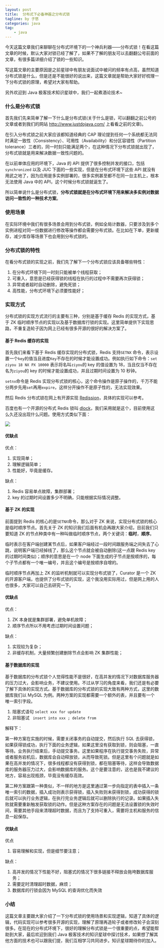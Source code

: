 ```yaml
---
layout: post
title:  分布式下必备神器之分布式锁
tagline: by 子悠
categories: java
tag: 
    - java
---
```


今天这篇文章我们来聊聊在分布式环境下的一个神兵利器——分布式锁！在看这篇文章的时候，默认大家对锁已经了解了，如果不了解的朋友可以去翻翻公号前面的文章，有很多篇详细介绍了锁的一些知识。

写这篇文章的主要原因是之前星球中有朋友说面试中被问的频率有点高，虽然知道分布式锁是什么，但是还是不能很好的说出来，这篇文章就是帮助大家好好梳理一下分布式锁的原理，希望对大家有帮助。

另外欢迎到 Java 极客技术知识星球中，我们一起煮酒论技术~

<!--more-->

### 什么是分布式锁

首先我们先来简单了解一下什么是分布式锁(关于什么是锁，可以翻翻之前公号的文章或者到我们的网站 http://www.justdojava.com/ 上看看之前的文章)。

在引入分布式锁之前大家应该都知道经典的 CAP 理论提到任何一个系统都无法同时满足一致性（Consistency）、可用性（Availability）和分区容错性（Partition tolerance）三者的，同一时刻只能满足两个，在这种情况下分布式锁就出现了，分布式锁就是用来解决数据一致性问题的。

在以前单体应用的环境下，Java 的 API 提供了很多控制并发的接口，包括 `synchronized` 以及 JUC 下面的一些实现，但是在分布式环境下这些 API 就没有用武之地了，因为应用是多实例部署的，很多实例甚至都不在同一台主机上，根本无法使用 Java 中的 API，这个时候分布式锁就诞生了。

所以简单说什么是分布式锁，**分布式锁就是在分布式环境下用来解决多实例对数据访问一致性的一种技术方案**。

### 使用场景

在实际环境中我们有很多场景会用到分布式锁，例如全局计数器，只要涉及到多个实例进程对同一份数据进行修改等操作都会需要分布式锁。在比如在下单，更新缓存，减少库存等场景下也会用到分布式锁的。

### 分布式锁的特性

在看分布式锁的实现之前，我们先了解下一个分布式锁应该具备哪些特性：

1. 在分布式环境下同一时刻只能被单个线程获取；
2. 可重入，意思是已经获得锁的线程在执行的过程中不需要再次获得锁；
3. 异常或者超时自动删除，避免死锁；
4. 高性能，分布式环境下必须要性能好；

### 实现方式

分布式锁的实现方式流行的主要有三种，分别是基于缓存 Redis 的实现方式，基于 ZK 临时顺序节点的实现以及基于数据库行锁的实现。这里简单提供下实现思路，不重复造轮子因为网上已经有很多开源的很好的解决方案了。

#### 基于 Redis 缓存的实现

首先我们来看下基于 Redis 缓存实现的分布式锁，Redis 支持`SETNX` 命令，表示设置一个`key`的值当且进度`Key`不存在的时候才能设置成功。例如执行如下命令：`set ziyou 18 NX PX 10000` 表示将名叫`ziyou`的 key 的值设置为 18，当且仅当不存在名为`ziyou`的 key 的时候才能设置成功，并且过期时间设置为 10 秒钟。

`setnx`命令是 Redis 实现分布式锁的核心，这个命令操作是原子操作的，千万不能分两步先用`set`再用`expire`，这样分开操作不是原子性的，无法实现效果。

然后 Redis 分布式锁在网上有开源实现 [Redission](https://github.com/redisson/redisson)，具体的实现可以参考。

百度也有一个开源的分布式 Redis 锁叫 [dlock](https://github.com/baidu/dlock)，我们采用就是这个，目前使用这么久还没出现什么问题。使用方式类似下面：

![](http://www.justdojava.com/assets/images/2019/java/image-ziyou/lock1.png)

#### 优缺点

优点：

1. 实现简单；
2. 理解逻辑简单；
3. 性能好，毕竟是缓存。

缺点：

1. Redis 容易单点故障，集群部署；
2. key 的过期时间设置多少不明确，只能根据实际情况调整。

#### 基于 ZK 的实现

前面提到 Redis 的核心的是`SETNX`命令，那么对于 ZK 来说，实现分布式锁的核心是临时顺序节点。首先关于 ZK 的知识我们后面有机会再跟大家介绍，目前我们只要知道 ZK 的节点种类中有一种叫做临时顺序节点，两个关键词：**临时**，**顺序**。

临时表示在客户端创建某节点后，如果客户端经过一段时间跟服务端之间失去了心跳，说明客户端已经掉线了，那么这个节点就会被自动删除(这一点跟 Redis key 的过期时间类似)；顺序的意思是在一个 node 下面生成的子节点是按顺序的，每个子节点都有一个唯一编号，并且这个编号是按顺序自增的。

临时顺序节点再加上 ZK 的监听机制就可以实现分布式锁了，Curator 是一个 ZK 的开源客户端，也提供了分布式锁的实现，这个我没用实际用过，但是网上用的人也很多，大家可以自己去研究一下。

#### 优缺点

优点：

1. ZK 本身就是集群部署，避免单机故障；
2. 顺序节点所以不用考虑过期时间设置问题；

缺点：

1. 实现较为复杂；
2. 非缓存机制，大量频繁创建删除节点会影响 ZK 集群性能；

#### 基于数据库的实现

基于数据库的分布式锁个人觉得性能不是很好，在高并发的情况下对数据库服务器的压力过大，会影响业务，不建议使用。不过从学习的角度来看，我们还是有必要了解下具体的实现方式。基于数据库的分布式锁的实现大致有两种方式，这里的数据库我们以 MySQL 为例。两种方案的实现都需要一个额外的表，并且要有一个唯一索引字段。

1. 阻塞式语句 `select xxx for update`
2. 非阻塞试 ` insert into xxx ; delete from`

解释下：

第一种方案在实施的时候，需要关闭事务的自动提交，然后执行 SQL 去获得锁，如果获得锁成功，执行下面的业务逻辑，如果这里没有获取到锁，则会阻塞，一直等待。业务执行结束后，手动提交事务。这里如果程序在执行提交事务失败，异常或者服务宕机后，数据库会自动释放锁，从而导致死锁。但是这里有个问题就是如果在高并发的情况下，很多线程都没有获得到锁，都在阻塞等待，这样会导致数据库的服务器压力过大，会影响数据库的服务。这个是要注意的，这也是我不建议的地方，容易出现瓶颈，毕竟没有缓存高效。

第二种方案跟第一种类似，不一样的地方是这里通过第一步向指定的表中插入一条唯一索引的数据，插入成功则表示获得锁，插入失败则未获得到锁，成功获得的锁后就可以执行业务逻辑，在执行完业务逻辑后就可以删除执行的记录。如果插入失败就需要重新触发获取锁的动作。但是这种方案存在的问题是无法设置锁的失效时间，需要其他手段来清理超时数据，而且为了支持可重入，需要将主机和服务的信息一起保存。

#### 优缺点

优点

1. 容易理解和实现，但是细节要注意；

缺点：

1. 高并发的情况下性能不好，阻塞式的情况下很多链接不释放会拖垮数据库服务；
2. 需要定时清理超时数据，麻烦；
3. 数据库的行锁会因为 MySQL 的查询优化而失效




### 小结

这篇文章主要跟大家介绍了一下分布式锁的使用场景和实现逻辑，知道了具体的逻辑，代码实现可以参考很多开源的实现，理解了原理再造轮子或者修改轮子会深刻很多。在现在的分布式环境下，很好的理解分布式锁是一个很重要的点，希望能帮助到大家，最后欢迎到我们 Java 极客技术的知识星球中探讨技术，如果想了解其他方面的技术也可以跟我们提，我们互相学习共同进步。知识星球期待你的加入。